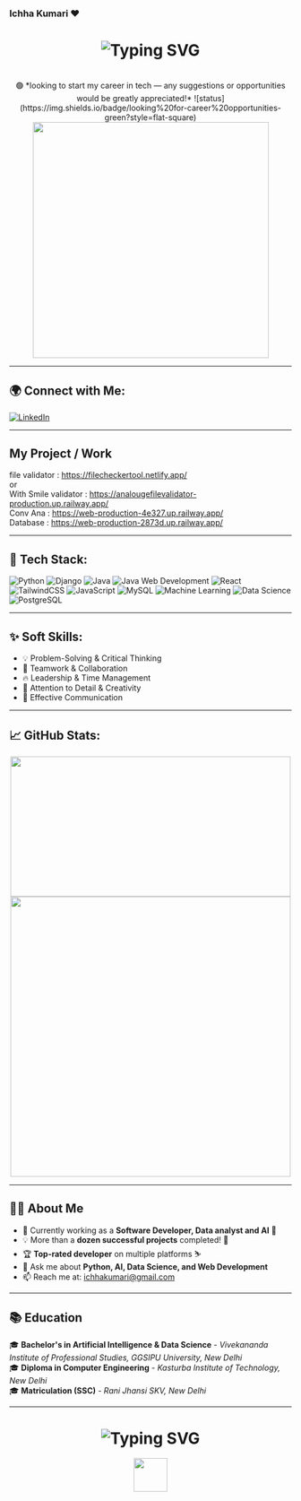 ### Ichha Kumari ❤️

<div align="center">
  <h1 style="font-size: 2em;">
    <img src="https://readme-typing-svg.herokuapp.com?font=Fira+Code&weight=700&size=31&pause=1000&color=F71F71&repeat=false&width=650&lines=Hi+there!+%F0%9F%91%8B+Ichha+Kumari+here!" alt="Typing SVG" />
  </h1>
<br>
🟢 *looking to start my career in tech — any suggestions or opportunities would be greatly appreciated!*
  ![status](https://img.shields.io/badge/looking%20for-career%20opportunities-green?style=flat-square)

<br>

       



  <img src="https://raw.githubusercontent.com/gist/Prince-Shivaram/106aa0f37f016eda7ec65de5acb90471/raw/760aff1fe331f8a445d4573aa88fd2ec16e72b83/My-work.gif" width="421"/>
</div>

---

## 🌍 Connect with Me:
[![LinkedIn](https://img.shields.io/badge/LinkedIn-%230077B5.svg?style=for-the-badge&logo=linkedin&logoColor=white)](https://www.linkedin.com/in/ichha-kumari)  

---

## My Project / Work
  file validator : https://filecheckertool.netlify.app/ <br> or <br> With Smile validator  :   https://analougefilevalidator-production.up.railway.app/
 <br>
  Conv Ana  : https://web-production-4e327.up.railway.app/
 <br>
 Database  :  https://web-production-2873d.up.railway.app/
 
---

## 🚀 Tech Stack:

![Python](https://img.shields.io/badge/python-%233776AB.svg?style=for-the-badge&logo=python&logoColor=white)
![Django](https://img.shields.io/badge/Django-%23092E20.svg?style=for-the-badge&logo=django&logoColor=white)
![Java](https://img.shields.io/badge/Java-%23ED8B00.svg?style=for-the-badge&logo=java&logoColor=white)
![Java Web Development](https://img.shields.io/badge/Java%20Web%20Dev-%23ED8B00.svg?style=for-the-badge&logo=java&logoColor=white)
![React](https://img.shields.io/badge/React-%2320232a.svg?style=for-the-badge&logo=react&logoColor=%2361DAFB)
![TailwindCSS](https://img.shields.io/badge/tailwindcss-%2338B2AC.svg?style=for-the-badge&logo=tailwind-css&logoColor=white)
![JavaScript](https://img.shields.io/badge/javascript-%23F7DF1E.svg?style=for-the-badge&logo=javascript&logoColor=black)
![MySQL](https://img.shields.io/badge/MySQL-%234479A1.svg?style=for-the-badge&logo=mysql&logoColor=white)
![Machine Learning](https://img.shields.io/badge/Machine%20Learning-%23F7931E.svg?style=for-the-badge&logo=scikit-learn&logoColor=white)
![Data Science](https://img.shields.io/badge/Data%20Science-%23150458.svg?style=for-the-badge&logo=pandas&logoColor=white)
![PostgreSQL](https://img.shields.io/badge/PostgreSQL-%23316192.svg?style=for-the-badge&logo=postgresql&logoColor=white)

---

## ✨ Soft Skills:
- 💡 Problem-Solving & Critical Thinking
- 🤝 Teamwork & Collaboration
- 🔥 Leadership & Time Management
- 🎯 Attention to Detail & Creativity
- 📢 Effective Communication

---

## 📈 GitHub Stats:
<div align="center">
  <img src="https://github-readme-stats.vercel.app/api?username=ichhakumari&show_icons=true&theme=radical" width="500" height="250"/>
  <img src="https://github-readme-stats.vercel.app/api/top-langs/?username=ichhakumari&layout=compact&theme=radical" width="500"/>
</div>

---

## 👩‍💻 About Me

- 🔭 Currently working as a **Software Developer, Data analyst and AI** 🚀
- 💡 More than a **dozen successful projects** completed! 🎉
- 🏆 **Top-rated developer** on multiple platforms ⛷️
- 💬 Ask me about **Python, AI, Data Science, and Web Development**
- 📫 Reach me at: [ichhakumari@gmail.com](mailto:ichhakumari@gmail.com)

---

## 📚 Education

🎓 **Bachelor's in Artificial Intelligence & Data Science** - *Vivekananda Institute of Professional Studies, GGSIPU University, New Delhi*  
🎓 **Diploma in Computer Engineering** - *Kasturba Institute of Technology, New Delhi*  
🎓 **Matriculation (SSC)** - *Rani Jhansi SKV, New Delhi*  

---

<div align="center">
  <h1>
    <img src="https://readme-typing-svg.herokuapp.com?font=Fira+Code&weight=700&size=31&pause=1000&color=F71F71&width=435&lines=Thank+You+for+Visiting!;+Keep+Coding!+%E2%9C%A8" alt="Typing SVG" />
  </h1>

  <img src="https://media.giphy.com/media/hvRJCLFzcasrR4ia7z/giphy.gif" width="60"/>
</div>
